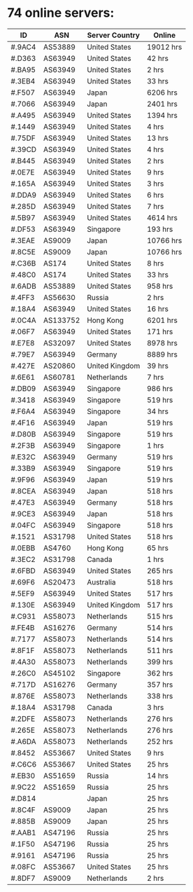 # 74 online servers:

| ID | ASN | Server Country | Online |
| ------ | ------ | ------ | ------ |
| #.9AC4 | AS53889 | United States | 19012 hrs |
| #.D363 | AS63949 | United States | 42 hrs |
| #.BA95 | AS63949 | United States | 2 hrs |
| #.3EB4 | AS63949 | United States | 33 hrs |
| #.F507 | AS63949 | Japan | 6206 hrs |
| #.7066 | AS63949 | Japan | 2401 hrs |
| #.A495 | AS63949 | United States | 1394 hrs |
| #.1449 | AS63949 | United States | 4 hrs |
| #.75DF | AS63949 | United States | 13 hrs |
| #.39CD | AS63949 | United States | 4 hrs |
| #.B445 | AS63949 | United States | 2 hrs |
| #.0E7E | AS63949 | United States | 9 hrs |
| #.165A | AS63949 | United States | 3 hrs |
| #.DDA9 | AS63949 | United States | 6 hrs |
| #.285D | AS63949 | United States | 7 hrs |
| #.5B97 | AS63949 | United States | 4614 hrs |
| #.DF53 | AS63949 | Singapore | 193 hrs |
| #.3EAE | AS9009 | Japan | 10766 hrs |
| #.8C5E | AS9009 | Japan | 10766 hrs |
| #.C36B | AS174 | United States | 8 hrs |
| #.48C0 | AS174 | United States | 33 hrs |
| #.6ADB | AS53889 | United States | 958 hrs |
| #.4FF3 | AS56630 | Russia | 2 hrs |
| #.18A4 | AS63949 | United States | 16 hrs |
| #.0C4A | AS133752 | Hong Kong | 6201 hrs |
| #.06F7 | AS63949 | United States | 171 hrs |
| #.E7E8 | AS32097 | United States | 8978 hrs |
| #.79E7 | AS63949 | Germany | 8889 hrs |
| #.427E | AS20860 | United Kingdom | 39 hrs |
| #.6E61 | AS60781 | Netherlands | 7 hrs |
| #.DB09 | AS63949 | Singapore | 986 hrs |
| #.3418 | AS63949 | Singapore | 519 hrs |
| #.F6A4 | AS63949 | Singapore | 34 hrs |
| #.4F16 | AS63949 | Japan | 519 hrs |
| #.D80B | AS63949 | Singapore | 519 hrs |
| #.2F3B | AS63949 | Singapore | 1 hrs |
| #.E32C | AS63949 | Germany | 519 hrs |
| #.33B9 | AS63949 | Singapore | 519 hrs |
| #.9F96 | AS63949 | Japan | 519 hrs |
| #.8CEA | AS63949 | Japan | 518 hrs |
| #.47E3 | AS63949 | Germany | 518 hrs |
| #.9CE3 | AS63949 | Japan | 518 hrs |
| #.04FC | AS63949 | Singapore | 518 hrs |
| #.1521 | AS31798 | United States | 518 hrs |
| #.0EBB | AS4760 | Hong Kong | 65 hrs |
| #.3EC2 | AS31798 | Canada | 1 hrs |
| #.6FBD | AS63949 | United States | 265 hrs |
| #.69F6 | AS20473 | Australia | 518 hrs |
| #.5EF9 | AS63949 | United States | 517 hrs |
| #.130E | AS63949 | United Kingdom | 517 hrs |
| #.C931 | AS58073 | Netherlands | 515 hrs |
| #.FE4B | AS16276 | Germany | 514 hrs |
| #.7177 | AS58073 | Netherlands | 514 hrs |
| #.8F1F | AS58073 | Netherlands | 511 hrs |
| #.4A30 | AS58073 | Netherlands | 399 hrs |
| #.26C0 | AS45102 | Singapore | 362 hrs |
| #.717D | AS16276 | Germany | 357 hrs |
| #.876E | AS58073 | Netherlands | 338 hrs |
| #.18A4 | AS31798 | Canada | 3 hrs |
| #.2DFE | AS58073 | Netherlands | 276 hrs |
| #.265E | AS58073 | Netherlands | 276 hrs |
| #.A6DA | AS58073 | Netherlands | 252 hrs |
| #.8452 | AS53667 | United States | 9 hrs |
| #.C6C6 | AS53667 | United States | 25 hrs |
| #.EB30 | AS51659 | Russia | 14 hrs |
| #.9C22 | AS51659 | Russia | 25 hrs |
| #.D814 |  | Japan | 25 hrs |
| #.8C4F | AS9009 | Japan | 25 hrs |
| #.885B | AS9009 | Japan | 25 hrs |
| #.AAB1 | AS47196 | Russia | 25 hrs |
| #.1F50 | AS47196 | Russia | 25 hrs |
| #.9161 | AS47196 | Russia | 25 hrs |
| #.08FC | AS53667 | United States | 25 hrs |
| #.8DF7 | AS9009 | Netherlands | 2 hrs |

